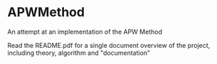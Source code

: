 # APWMethod
An attempt at an implementation of the APW Method

Read the README.pdf for a single document overview of the project, including theory, algorithm and "documentation"
